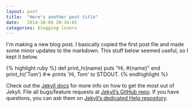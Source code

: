 ```yaml
---
layout: post
title:  "Here's another post title"
date:   2014-10-09 20:34:01
categories: blogging lovers
---
```

I'm making a new blog post. I basically copied the first post file and made some minor updates to the markdown. This stuff below seemed useful, so I kept it below.

{% highlight ruby %}
def print_hi(name)
  puts "Hi, #{name}"
end
print_hi('Tom')
#=> prints 'Hi, Tom' to STDOUT.
{% endhighlight %}

Check out the [Jekyll docs][jekyll] for more info on how to get the most out of Jekyll. File all bugs/feature requests at [Jekyll’s GitHub repo][jekyll-gh]. If you have questions, you can ask them on [Jekyll’s dedicated Help repository][jekyll-help].

[jekyll]:      http://jekyllrb.com
[jekyll-gh]:   https://github.com/jekyll/jekyll
[jekyll-help]: https://github.com/jekyll/jekyll-help
